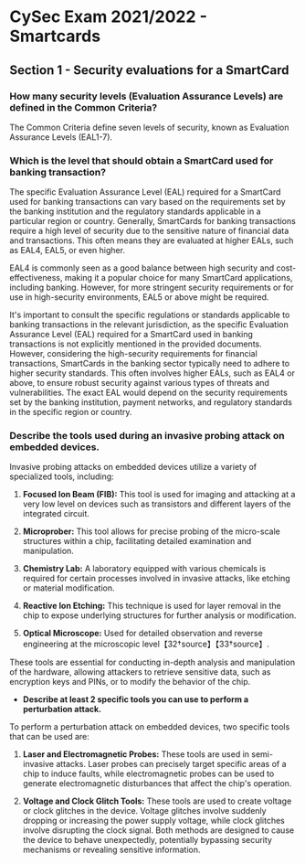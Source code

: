 # CySec Exam 2021/2022 - Smartcards

## Section 1 - Security evaluations for a SmartCard

### **How many security levels (Evaluation Assurance Levels) are defined in the Common Criteria?**

The Common Criteria define seven levels of security, known as Evaluation Assurance Levels (EAL1-7).

### **Which is the level that should obtain a SmartCard used for banking transaction?**

The specific Evaluation Assurance Level (EAL) required for a SmartCard used for banking transactions can vary based on the requirements set by the banking institution and the regulatory standards applicable in a particular region or country. Generally, SmartCards for banking transactions require a high level of security due to the sensitive nature of financial data and transactions. This often means they are evaluated at higher EALs, such as EAL4, EAL5, or even higher.

EAL4 is commonly seen as a good balance between high security and cost-effectiveness, making it a popular choice for many SmartCard applications, including banking. However, for more stringent security requirements or for use in high-security environments, EAL5 or above might be required.

It's important to consult the specific regulations or standards applicable to banking transactions in the relevant jurisdiction, as the specific Evaluation Assurance Level (EAL) required for a SmartCard used in banking transactions is not explicitly mentioned in the provided documents. However, considering the high-security requirements for financial transactions, SmartCards in the banking sector typically need to adhere to higher security standards. This often involves higher EALs, such as EAL4 or above, to ensure robust security against various types of threats and vulnerabilities. The exact EAL would depend on the security requirements set by the banking institution, payment networks, and regulatory standards in the specific region or country.

### **Describe the tools used during an invasive probing attack on embedded devices.**

Invasive probing attacks on embedded devices utilize a variety of specialized tools, including:

1. **Focused Ion Beam (FIB):** This tool is used for imaging and attacking at a very low level on devices such as transistors and different layers of the integrated circuit.

2. **Microprober:** This tool allows for precise probing of the micro-scale structures within a chip, facilitating detailed examination and manipulation.

3. **Chemistry Lab:** A laboratory equipped with various chemicals is required for certain processes involved in invasive attacks, like etching or material modification.

4. **Reactive Ion Etching:** This technique is used for layer removal in the chip to expose underlying structures for further analysis or modification.

5. **Optical Microscope:** Used for detailed observation and reverse engineering at the microscopic level【32†source】【33†source】.

These tools are essential for conducting in-depth analysis and manipulation of the hardware, allowing attackers to retrieve sensitive data, such as encryption keys and PINs, or to modify the behavior of the chip.

- **Describe at least 2 specific tools you can use to perform a perturbation attack.**

To perform a perturbation attack on embedded devices, two specific tools that can be used are:

1. **Laser and Electromagnetic Probes:** These tools are used in semi-invasive attacks. Laser probes can precisely target specific areas of a chip to induce faults, while electromagnetic probes can be used to generate electromagnetic disturbances that affect the chip's operation.

2. **Voltage and Clock Glitch Tools:** These tools are used to create voltage or clock glitches in the device. Voltage glitches involve suddenly dropping or increasing the power supply voltage, while clock glitches involve disrupting the clock signal. Both methods are designed to cause the device to behave unexpectedly, potentially bypassing security mechanisms or revealing sensitive information.

